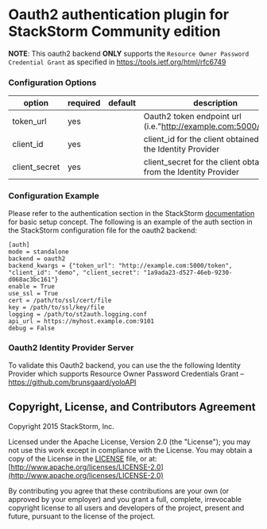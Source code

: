 # Oauth2 authentication plugin for StackStorm Community edition

**NOTE**: This oauth2 backend __ONLY__ supports the  `Resource Owner Password Credential Grant` as specified in https://tools.ietf.org/html/rfc6749


### Configuration Options

| option           | required | default | description                                              |
|------------------|----------|---------|----------------------------------------------------------|
| token_url     | yes      |         |Oauth2 token endpoint url (i.e."http://example.com:5000/token") |
| client_id     | yes      |         |client_id for the client obtained from the Identity Provider    |
| client_secret | yes      |         |client_secret for the client obtained from the Identity Provider|

### Configuration Example

Please refer to the authentication section in the StackStorm
[documentation](http://docs.stackstorm.com) for basic setup concept. The
following is an example of the auth section in the StackStorm configuration file for the oauth2 backend:

```
[auth]
mode = standalone
backend = oauth2
backend_kwargs = {"token_url": "http://example.com:5000/token", "client_id": "demo", "client_secret": "1a9ada23-d527-46eb-9230-d068ac3bc161"}
enable = True
use_ssl = True
cert = /path/to/ssl/cert/file
key = /path/to/ssl/key/file
logging = /path/to/st2auth.logging.conf
api_url = https://myhost.example.com:9101
debug = False
```

### Oauth2 Identity Provider Server

To validate this Oauth2 backend, you can use the the following Identity Provider which supports Resource Owner Password Credentials Grant – https://github.com/brunsgaard/yoloAPI

## Copyright, License, and Contributors Agreement

Copyright 2015 StackStorm, Inc.

Licensed under the Apache License, Version 2.0 (the "License"); you may not use this work except in
compliance with the License. You may obtain a copy of the License in the [LICENSE](LICENSE) file,
or at: [http://www.apache.org/licenses/LICENSE-2.0](http://www.apache.org/licenses/LICENSE-2.0)

By contributing you agree that these contributions are your own (or approved by your employer) and 
you grant a full, complete, irrevocable copyright license to all users and developers of the
project, present and future, pursuant to the license of the project.
